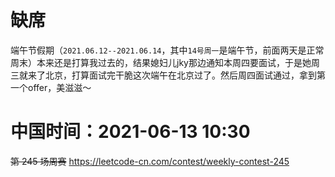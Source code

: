 
# 缺席

端午节假期（`2021.06.12--2021.06.14`，其中`14号周一`是端午节，前面两天是正常周末）本来还是打算我过去的，结果媳妇儿jky那边通知本周四要面试，于是她周三就来了北京，打算面试完干脆这次端午在北京过了。然后周四面试通过，拿到第一个offer，美滋滋～

# 中国时间：2021-06-13 10:30

~~第 245 场周赛~~ https://leetcode-cn.com/contest/weekly-contest-245
